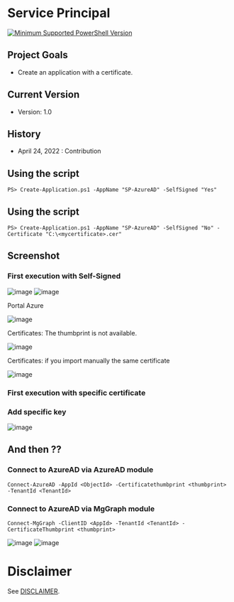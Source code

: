 # Service Principal
[![Minimum Supported PowerShell Version](https://img.shields.io/badge/PS-5.1-blue.svg)]()
## Project Goals
- Create an application with a certificate.

## Current Version
- Version: 1.0

## History
- April 24, 2022 : Contribution

## Using the script
```
PS> Create-Application.ps1 -AppName "SP-AzureAD" -SelfSigned "Yes"
```
## Using the script
```
PS> Create-Application.ps1 -AppName "SP-AzureAD" -SelfSigned "No" -Certificate "C:\<mycertificate>.cer"
```
## Screenshot
### First execution with Self-Signed
![image](https://user-images.githubusercontent.com/94542446/165003230-0907dbcd-35df-4c66-8931-8b56c8b74d28.png)
![image](https://user-images.githubusercontent.com/94542446/165003261-0a76006b-5da9-4fd0-bcb5-a95992f301bf.png)

Portal Azure

![image](https://user-images.githubusercontent.com/94542446/165003335-a9d80102-3c4e-49fb-8631-92c9e92b787a.png)

Certificates: The thumbprint is not available.

![image](https://user-images.githubusercontent.com/94542446/165003370-4369c879-3ae1-4590-a675-f78799e54bcb.png)

Certificates: if you import manually the same certificate

![image](https://user-images.githubusercontent.com/94542446/165003520-543da798-0fc0-4ada-b166-0144038ef7ad.png)


### First execution with specific certificate


### Add specific key
![image](https://user-images.githubusercontent.com/94542446/165004786-a0cba9b5-ca3a-4073-b4d4-f7dd0b0a0b21.png)


## And then ??
### Connect to AzureAD via AzureAD module
```
Connect-AzureAD -AppId <ObjectId> -Certificatethumbprint <thumbprint> -TenantId <TenantId>
```
### Connect to AzureAD via MgGraph module
```
Connect-MgGraph -ClientID <AppId> -TenantId <TenantId> -CertificateThumbprint <thumbprint>
```
![image](https://user-images.githubusercontent.com/94542446/165004332-dbada788-c2ac-47b9-b124-a88965b297e0.png)
![image](https://user-images.githubusercontent.com/94542446/165107555-c5c02d7c-f3d4-4fd6-b915-9609304c0119.png)


# Disclaimer
See [DISCLAIMER](./DISCLAIMER.md).
